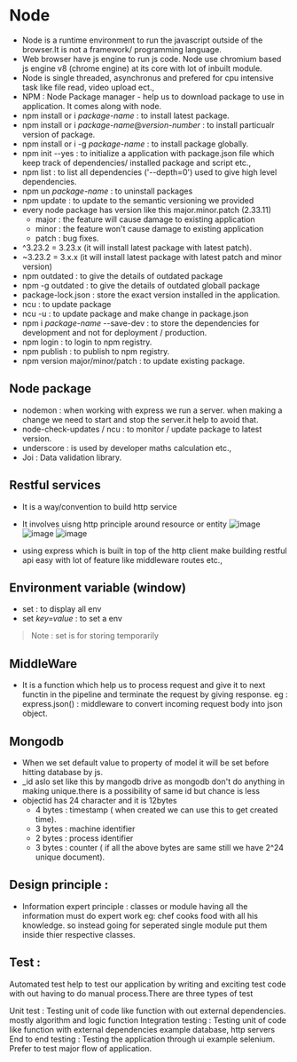 # Node

- Node is a runtime environment to run the javascript outside of the browser.It is not a framework/ programming language.
- Web browser have js engine to run js code. Node use chromium based js engine v8 (chrome engine) at its core with lot of inbuilt module.
- Node is single threaded, asynchronus and prefered for cpu intensive task like file read, video upload ect.,
- NPM : Node Package manager -  help us to download package to use in application. It comes along with node.
- npm install or i *package-name* : to install latest package.
- npm install or i *package-name*@*version-number* : to install particualr version of package. 
- npm install or i -g *package-name* : to install package globally. 
- npm init --yes : to initialize a application with package.json file which keep track of dependencies/ installed package and script etc.,
- npm list : to list all dependencies ('--depth=0') used to give high level dependencies.
- npm un *package-name* : to uninstall packages
- npm update : to update to the semantic versioning we provided
-  every node package has version like this major.minor.patch (2.33.11)
   -  major : the feature will cause damage to existing application
   -  minor : the feature won't cause damage to existing application
   -  patch : bug fixes.
- ^3.23.2 = 3.23.x (it will install latest package with latest patch).
- ~3.23.2 = 3.x.x (it will install latest package with latest patch and minor version)
- npm outdated : to give the details of outdated package
- npm -g outdated : to give the details of outdated globall package
- package-lock.json : store the exact version installed in the application.
- ncu : to update package 
- ncu -u : to update package and make change in package.json
- npm i *package-name* --save-dev : to store the dependencies for development and not for deployment / production.
- npm login : to login to npm registry.
- npm publish : to publish to npm registry.
- npm version major/minor/patch : to update existing package. 

## Node package
- nodemon : when working with express we run a server. when making a change we need to start and stop the server.it help to avoid that.
- node-check-updates / ncu : to monitor / update package to latest version.
- underscore : is used by developer maths calculation etc.,
- Joi : Data validation library.


## Restful services

- It is a way/convention to build http service
- It involves uisng http principle around resource or entity
    ![image](https://github.com/mathanraj0601/NodeJs/assets/98396468/4f065342-4c5c-49b1-ada4-5af62a0c1108)
   ![image](https://github.com/mathanraj0601/NodeJs/assets/98396468/28333b44-e27f-4ee3-bb03-622d24979c6c)
   ![image](https://github.com/mathanraj0601/NodeJs/assets/98396468/654c5389-37a7-43e0-837c-64b6cec01b53)


- using express which is built in top of the http client make building restful api easy with lot of feature like middleware routes etc.,

## Environment variable (window)

- set : to display all env
- set *key=value* : to set a env
> Note : set is for storing temporarily


## MiddleWare

- It is a function which help us to process request and give it to next functin in the pipeline and terminate the request by giving response.
eg : express.json() : middleware to convert incoming request body into json object.

## Mongodb

- When we set default value to property of model it will be set before hitting database by js.
- _id aslo set like this by mangodb drive as mongodb don't do anything in making unique.there is a possibility of same id but chance is less
- objectid has 24 character and it is 12bytes
   - 4 bytes : timestamp ( when created we can use this to get created time).
   - 3 bytes : machine identifier
   - 2 bytes : process identifier
   - 3 bytes : counter ( if all the above bytes are same still we have 2^24 unique document).

## Design principle :
- Information expert principle : classes or module having all the information must do expert work eg: chef cooks food with all his knowledge. so instead going for seperated single module put them inside thier respective classes.

## Test :

Automated test help to test our application by writing and exciting test code with out having to do manual process.There are three types of test

Unit test : Testing unit of code like function with out external dependencies. mostly algorithm and logic function
Integration testing : Testing unit of code like function with external dependencies example database, http servers
End to end testing : Testing the application through ui example selenium. Prefer to test major flow of application.
